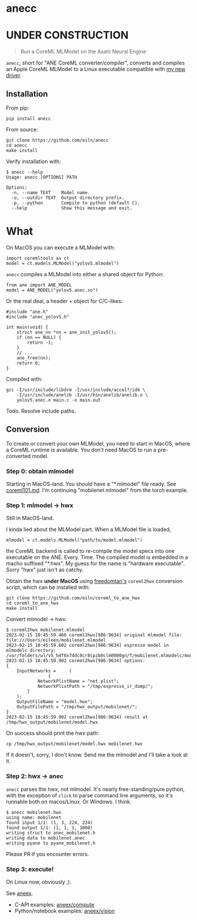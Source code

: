 
# anecc

# UNDER CONSTRUCTION

> Run a CoreML MLModel on the Asahi Neural Engine

`anecc`, short for "ANE CoreML converter/compiler",
converts and compiles an Apple CoreML MLModel
to a Linux executable compatible with [my new driver](https://github.com/eiln/ane).



## Installation

From pip:

	pip install anecc


From source:

	git clone https://github.com/eiln/anecc
	cd anecc
	make install


Verify installation with:

	$ anecc --help
	Usage: anecc [OPTIONS] PATH

	Options:
	  -n, --name TEXT    Model name.
	  -o, --outdir TEXT  Output directory prefix.
	  -p, --python       Compile to python (default C).
	  --help             Show this message and exit.



# What

On MacOS you can execute a MLModel with:

	import coremltools as ct
	model = ct.models.MLModel("yolov5.mlmodel")


`anecc` compiles a MLModel into either a shared object for Python:

	from ane import ANE_MODEL
	model = ANE_MODEL("yolov5.anec.so")


Or the real deal, a header + object for C/C-likes:

	#include "ane.h"
	#include "anec_yolov5.h"

	int main(void) {
		struct ane_nn *nn = ane_init_yolov5();
		if (nn == NULL) {
			return -1;
		}
		// ...
		ane_free(nn);
		return 0;
	}

Compiled with:

	gcc -I/usr/include/libdrm -I/usr/include/accel?/idk \
		-I/usr/include/anelib -I/usr/bin/anelib/anelib.o \
		yolov5.anec.o main.c -o main.out


Todo. Resolve include paths.



## Conversion

To create or convert your own MLModel,
you need to start in MacOS, where a CoreML runtime is available.
You don't need MacOS to run a pre-converted model.


### Step 0: obtain mlmodel


Starting in MacOS-land.
You should have a "*.mlmodel" file ready.
See [coreml101.md](coreml101.md).
I'm continuing "mobilenet.mlmodel" from the torch example.


### Step 1: mlmodel -> hwx


Still in MacOS-land.

I kinda lied about the MLModel part.
When a MLModel file is loaded,

	mlmodel = ct.models.MLModel("path/to/model.mlmodel")


the CoreML backend is called to re-compile the
model specs into one executable on the ANE. Every. Time.
The compiled model is embedded in a macho suffixed "*.hwx".
My guess for the name is "hardware executable".
Sorry "hwx" just isn't as catchy.

Obtain the hwx **under MacOS** using 
[freedomtan's](https://github.com/freedomtan/coreml_to_ane_hwx) `coreml2hwx`
conversion script, which can be installed with:

	git clone https://github.com/eiln/coreml_to_ane_hwx
	cd coreml_to_ane_hwx
	make install


Convert mlmodel -> hwx:


	$ coreml2hwx mobilenet.mlmodel 
	2023-02-15 10:45:59.466 coreml2hwx[986:9634] original mlmodel file: file:///Users/eileen/mobilenet.mlmodel 
	2023-02-15 10:45:59.602 coreml2hwx[986:9634] espresso model in mlmodelc directory: /var/folders/wl/v5_h4f8x7ddc0cr8cpzb0clm0000gn/T/mobilenet.mlmodelc/model.espresso.net 
	2023-02-15 10:45:59.902 coreml2hwx[986:9634] options:
	{
	    InputNetworks =     (
	                {
	            NetworkPlistName = "net.plist";
	            NetworkPlistPath = "/tmp/espresso_ir_dump/";
	        }
	    );
	    OutputFileName = "model.hwx";
	    OutputFilePath = "/tmp/hwx_output/mobilenet/";
	}
	2023-02-15 10:45:59.902 coreml2hwx[986:9634] result at /tmp/hwx_output/mobilenet/model.hwx



On success should print the hwx path:

	cp /tmp/hwx_output/mobilenet/model.hwx mobilenet.hwx


If it doesn't, sorry, I don't know.
Send me the mlmodel and I'll take a look at it.



### Step 2: hwx -> anec

`anecc` parses the hwx, not mlmodel.
It's nearly free-standing/pure python, with the exception
of `click` to parse command line arguments,
so it's runnable both on macos/Linux. Or Windows. I think.


	$ anecc mobilenet.hwx
	using name: mobilenet
	found input 1/1: (1, 3, 224, 224)
	found output 1/1: (1, 1, 1, 1000)
	writing struct to anec_mobilenet.h
	writing data to mobilenet.anec
	writing pyane to pyane_mobilenet.h


Please PR if you encounter errors.



### Step 3: execute!


On Linux now, obviously ;).

See [aneex](https://github.com/eiln/aneex).

- C-API examples: [aneex/compute](https://github.com/eiln/aneex/tree/main/compute)
- Python/notebook examples: [aneex/vision](https://github.com/eiln/aneex/tree/main/vision)

